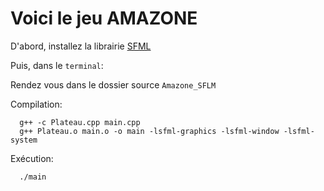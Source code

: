 # Voici le jeu AMAZONE

D'abord, installez la librairie [SFML]( http://bit.ly/35BRjCS )

Puis, dans le `terminal`:

Rendez vous dans le dossier source `Amazone_SFLM`

Compilation:
```shell
  g++ -c Plateau.cpp main.cpp
  g++ Plateau.o main.o -o main -lsfml-graphics -lsfml-window -lsfml-system
```
  Exécution:
```shell
  ./main
```
  

